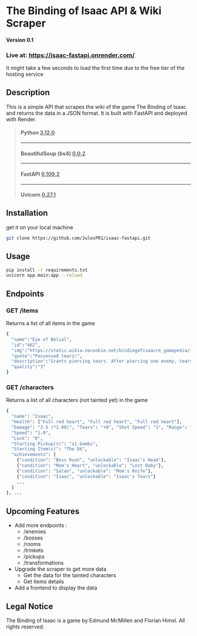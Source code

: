 # The Binding of Isaac API & Wiki Scraper

#### Version 0.1

### Live at: https://isaac-fastapi.onrender.com/
It might take a few seconds to load the first time due to the free tier of the hosting service

## Description

This is a simple API that scrapes the wiki of the game The Binding of Isaac and returns the data in a JSON format. It is built with FastAPI and deployed with Render.

>#### Python <ins>3.12.0</ins>
>-------------------
>#### BeautifulSoup (bs4) <ins>0.0.2</ins>
>-------------------
>#### FastAPI <ins>0.109.2</ins>
>-------------------
>#### Uvicorn <ins>0.27.1</ins>

## Installation

get it on your local machine

```bash
git clone https://github.com/JulesPR1/isaac-fastapi.git
```

## Usage

```bash
pip install -r requirements.txt
uvicorn app.main:app --reload
```

## Endpoints

### GET /items

Returns a list of all items in the game

```bash
{
  "name":"Eye of Belial",
  "id":"462",
  "img":"https://static.wikia.nocookie.net/bindingofisaacre_gamepedia/images/1/1f/Collectible_Eye_of_Belial_img.png/revision/latest?cb=20210822015805",
  "quote":"Possessed tears!",
  "description":"Grants piercing tears. After piercing one enemy, tears start homing and deal double damage.",
  "quality":"3"
}
```

### GET /characters

Returns a list of all characters (not tainted yet) in the game

```bash
{
  "name": "Isaac",
  "Health": ["Full red heart", "Full red heart", "Full red heart"],
  "Damage": "3.5 (*1.00)", "Tears": "+0", "Shot Speed": "1", "Range": "6.5 23.75",
  "Speed": "1.0",
  "Luck": "0",
  "Starting Pickup(s)": "x1 bombs", 
  "Starting Item(s)": "The D6", 
  "achievements": [
    {"condition": "Boss Rush", "unlockable": "Isaac's Head"},
    {"condition": "Mom's Heart", "unlockable": "Lost Baby"},
    {"condition": "Satan", "unlockable": "Mom's Knife"}, 
    {"condition": "Isaac", "unlockable": "Isaac's Tears"}
    ...
  ]
}, ...
```

## Upcoming Features

- Add more endpoints : 
  - /enemies
  - /bosses
  - /rooms
  - /trinkets
  - /pickups
  - /transformations
- Upgrade the scraper to get more data
  - Get the data for the tainted characters
  - Get items details
- Add a frontend to display the data

## Legal Notice

The Binding of Isaac is a game by Edmund McMillen and Florian Himsl. All rights reserved.